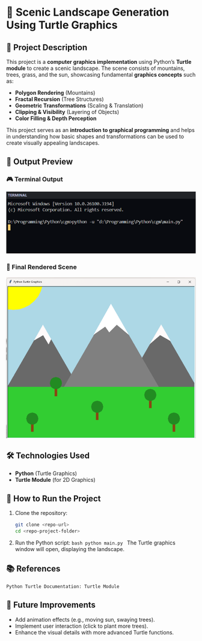 # 🌄 Scenic Landscape Generation Using Turtle Graphics

## 📌 Project Description

This project is a **computer graphics implementation** using Python’s **Turtle module** to create a scenic landscape. The scene consists of mountains, trees, grass, and the sun, showcasing fundamental **graphics concepts** such as:

- **Polygon Rendering** (Mountains)
- **Fractal Recursion** (Tree Structures)
- **Geometric Transformations** (Scaling & Translation)
- **Clipping & Visibility** (Layering of Objects)
- **Color Filling & Depth Perception**

This project serves as an **introduction to graphical programming** and helps in understanding how basic shapes and transformations can be used to create visually appealing landscapes.

## 📸 Output Preview

### 🎮 Terminal Output

![Terminal Output](terminal_op.png)

### 🌄 Final Rendered Scene

![Rendered Scene](op.png)

## 🛠️ Technologies Used

- **Python** (Turtle Graphics)
- **Turtle Module** (for 2D Graphics)

## 🚀 How to Run the Project

1. Clone the repository:
   ```bash
   git clone <repo-url>
   cd <repo-project-folder>
   ```
2. Run the Python script:
   `bash
    python main.py
    `
   The Turtle graphics window will open, displaying the landscape.

## 📚 References

    Python Turtle Documentation: Turtle Module

## 🎯 Future Improvements

- Add animation effects (e.g., moving sun, swaying trees).
- Implement user interaction (click to plant more trees).
- Enhance the visual details with more advanced Turtle functions.
